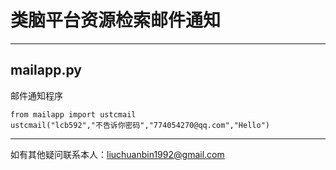 # 类脑平台资源检索邮件通知

---

## mailapp.py
邮件通知程序

```shell
from mailapp import ustcmail
ustcmail("lcb592","不告诉你密码","774054270@qq.com","Hello")
```
---
如有其他疑问联系本人：liuchuanbin1992@gmail.com